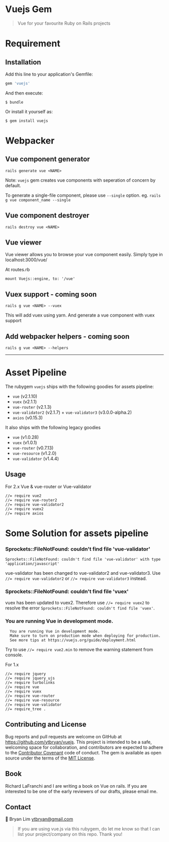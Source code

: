 # Vuejs Gem

> Vue for your favourite Ruby on Rails projects

# Requirement

## Installation

Add this line to your application's Gemfile:

```ruby
gem 'vuejs'
```

And then execute:

    $ bundle

Or install it yourself as:

    $ gem install vuejs

# Webpacker

## Vue component generator

```
rails generate vue <NAME>
```

Note: `vuejs` gem creates vue components with seperation of concern by default.

To generate a single-file component, please use `--single` option. eg. `rails g vue component_name --single`

## Vue component destroyer

```
rails destroy vue <NAME>
```

## Vue viewer
Vue viewer allows you to browse your vue component easily. Simply type in localhost:3000/vue/<name>

At routes.rb

```
mount Vuejs::engine, to: '/vue'
```

## Vuex support - coming soon 

```
rails g vue <NAME> --vuex
```

This will add vuex using yarn. And generate a vue component with vuex support

## Add webpacker helpers - coming soon

```
rails g vue <NAME> --helpers
```

---

# Asset Pipeline

The rubygem `vuejs` ships with the following goodies for assets pipeline:

* `vue` (v2.1.10)
* `vuex` (v2.1.1)
* `vue-router` (v2.1.3)
* `vue-validator2` (v2.1.7) + `vue-validator3` (v3.0.0-alpha.2)
* `axios` (v0.15.3)

It also ships with the following legacy goodies

* `vue` (v1.0.28)
* `vuex` (v1.0.1)
* `vue-router` (v0.7.13)
* `vue-resource` (v1.2.0)
* `vue-validator` (v1.4.4)

## Usage

For 2.x Vue & vue-router or Vue-validator

```
//= require vue2
//= require vue-router2
//= require vue-validator2
//= require vuex2
//= require axios
```

# Some Solution for assets pipeline

### Sprockets::FileNotFound: couldn't find file 'vue-validator'

```
Sprockets::FileNotFound: couldn't find file 'vue-validator' with type 'application/javascript'
```

vue-validator has been changed to vue-validator2
and vue-validator3. Use `//= require vue-validator2` or `//= require vue-validator3` instead.

### Sprockets::FileNotFound: couldn't find file 'vuex'

vuex has been updated to vuex2. Therefore use `//= require vuex2` to resolve the error `Sprockets::FileNotFound: couldn't find file 'vuex'`.

### You are running Vue in development mode.

```
  You are running Vue in development mode.
  Make sure to turn on production mode when deploying for production.
  See more tips at https://vuejs.org/guide/deployment.html
```

Try to use `//= require vue2.min` to remove the warning statement from console.

For 1.x

```
//= require jquery
//= require jquery_ujs
//= require turbolinks
//= require vue
//= require vuex
//= require vue-router
//= require vue-resource
//= require vue-validator
//= require_tree .
```

## Contributing and License

Bug reports and pull requests are welcome on GitHub at https://github.com/ytbryan/vuejs. This project is intended to be a safe, welcoming space for collaboration, and contributors are expected to adhere to the [Contributor Covenant](http://contributor-covenant.org) code of conduct. 
The gem is available as open source under the terms of the [MIT License](http://opensource.org/licenses/MIT).

## Book

Richard LaFranchi and I are writing a book on Vue on rails. If you are interested to be one of the early reviewers of our drafts, please email me. 

## Contact

📮 Bryan Lim ytbryan@gmail.com

> If you are using vue.js via this rubygem, do let me know so that I can list your project/company on this repo. Thank you!
